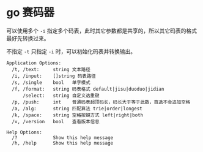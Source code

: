 # go 赛码器

可以使用多个 `-i` 指定多个码表，此时其它参数都是共享的，所以其它码表的格式最好先转换过来。

不指定 `-t` 只指定 `-i` 时，可以初始化码表并转换输出。

```
Application Options:
  /t, /text:     string 文本路径
  /i, /input:    []string 码表路径
  /s, /single    bool   单字模式
  /f, /format:   string 码表格式 default|jisu|duoduo|jidian
      /select:   string 自定义选重键
  /p, /push:     int    普通码表起顶码长，码长大于等于此数，首选不会追加空格
  /a, /alg:      string 匹配算法 trie|order|longest
  /k, /space:    string 空格按键方式 left|right|both
  /v, /version   bool   查看版本信息

Help Options:
  /?             Show this help message
  /h, /help      Show this help message
```
